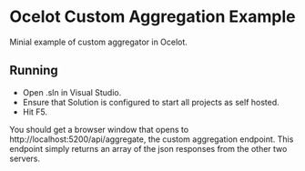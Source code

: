 # Ocelot Custom Aggregation Example
Minial example of custom aggregator in Ocelot.

## Running
- Open .sln in Visual Studio.
- Ensure that Solution is configured to start all projects as self hosted.
- Hit F5.

You should get a browser window that opens to http://localhost:5200/api/aggregate, the custom aggregation endpoint.
This endpoint simply returns an array of the json responses from the other two servers.